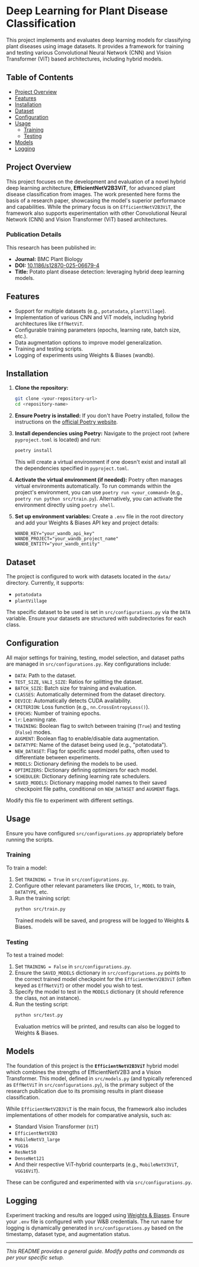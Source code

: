 # Deep Learning for Plant Disease Classification

This project implements and evaluates deep learning models for classifying plant diseases using image datasets. It provides a framework for training and testing various Convolutional Neural Network (CNN) and Vision Transformer (ViT) based architectures, including hybrid models.

## Table of Contents

- [Project Overview](#project-overview)
- [Features](#features)
- [Installation](#installation)
- [Dataset](#dataset)
- [Configuration](#configuration)
- [Usage](#usage)
  - [Training](#training)
  - [Testing](#testing)
- [Models](#models)
- [Logging](#logging)

## Project Overview

This project focuses on the development and evaluation of a novel hybrid deep learning architecture, **EfficientNetV2B3ViT**, for advanced plant disease classification from images. The work presented here forms the basis of a research paper, showcasing the model's superior performance and capabilities. While the primary focus is on `EfficientNetV2B3ViT`, the framework also supports experimentation with other Convolutional Neural Network (CNN) and Vision Transformer (ViT) based architectures.

### Publication Details

This research has been published in:
- **Journal:** BMC Plant Biology
- **DOI:** [10.1186/s12870-025-06679-4](https://doi.org/10.1186/s12870-025-06679-4)
- **Title:** Potato plant disease detection: leveraging hybrid deep learning models.

## Features

- Support for multiple datasets (e.g., `potatodata`, `plantVillage`).
- Implementation of various CNN and ViT models, including hybrid architectures like `EffNetViT`.
- Configurable training parameters (epochs, learning rate, batch size, etc.).
- Data augmentation options to improve model generalization.
- Training and testing scripts.
- Logging of experiments using Weights & Biases (wandb).

## Installation

1.  **Clone the repository:**
    ```bash
    git clone <your-repository-url>
    cd <repository-name>
    ```

2.  **Ensure Poetry is installed:**
    If you don't have Poetry installed, follow the instructions on the [official Poetry website](https://python-poetry.org/docs/#installation).

3.  **Install dependencies using Poetry:**
    Navigate to the project root (where `pyproject.toml` is located) and run:
    ```bash
    poetry install
    ```
    This will create a virtual environment if one doesn't exist and install all the dependencies specified in `pyproject.toml`.

4.  **Activate the virtual environment (if needed):**
    Poetry often manages virtual environments automatically. To run commands within the project's environment, you can use `poetry run <your_command>` (e.g., `poetry run python src/train.py`).
    Alternatively, you can activate the environment directly using `poetry shell`.

5.  **Set up environment variables:**
    Create a `.env` file in the root directory and add your Weights & Biases API key and project details:
    ```
    WANDB_KEY="your_wandb_api_key"
    WANDB_PROJECT="your_wandb_project_name"
    WANDB_ENTITY="your_wandb_entity"
    ```

## Dataset

The project is configured to work with datasets located in the `data/` directory. Currently, it supports:
-   `potatodata`
-   `plantVillage`

The specific dataset to be used is set in `src/configurations.py` via the `DATA` variable. Ensure your datasets are structured with subdirectories for each class.

## Configuration

All major settings for training, testing, model selection, and dataset paths are managed in `src/configurations.py`. Key configurations include:

-   `DATA`: Path to the dataset.
-   `TEST_SIZE`, `VALI_SIZE`: Ratios for splitting the dataset.
-   `BATCH_SIZE`: Batch size for training and evaluation.
-   `CLASSES`: Automatically determined from the dataset directory.
-   `DEVICE`: Automatically detects CUDA availability.
-   `CRITERION`: Loss function (e.g., `nn.CrossEntropyLoss()`).
-   `EPOCHS`: Number of training epochs.
-   `lr`: Learning rate.
-   `TRAINING`: Boolean flag to switch between training (`True`) and testing (`False`) modes.
-   `AUGMENT`: Boolean flag to enable/disable data augmentation.
-   `DATATYPE`: Name of the dataset being used (e.g., "potatodata").
-   `NEW_DATASET`: Flag for specific saved model paths, often used to differentiate between experiments.
-   `MODELS`: Dictionary defining the models to be used.
-   `OPTIMIZERS`: Dictionary defining optimizers for each model.
-   `SCHEDULER`: Dictionary defining learning rate schedulers.
-   `SAVED_MODELS`: Dictionary mapping model names to their saved checkpoint file paths, conditional on `NEW_DATASET` and `AUGMENT` flags.

Modify this file to experiment with different settings.

## Usage

Ensure you have configured `src/configurations.py` appropriately before running the scripts.

### Training

To train a model:
1.  Set `TRAINING = True` in `src/configurations.py`.
2.  Configure other relevant parameters like `EPOCHS`, `lr`, `MODEL` to train, `DATATYPE`, etc.
3.  Run the training script:
    ```bash
    python src/train.py
    ```
    Trained models will be saved, and progress will be logged to Weights & Biases.

### Testing

To test a trained model:
1.  Set `TRAINING = False` in `src/configurations.py`.
2.  Ensure the `SAVED_MODELS` dictionary in `src/configurations.py` points to the correct trained model checkpoint for the `EfficientNetV2B3ViT` (often keyed as `EffNetViT`) or other model you wish to test.
3.  Specify the model to test in the `MODELS` dictionary (it should reference the class, not an instance).
4.  Run the testing script:
    ```bash
    python src/test.py
    ```
    Evaluation metrics will be printed, and results can also be logged to Weights & Biases.

## Models

The foundation of this project is the **`EfficientNetV2B3ViT`** hybrid model which combines the strengths of EfficientNetV2B3 and a Vision Transformer. This model, defined in `src/models.py` (and typically referenced as `EffNetViT` in `src/configurations.py`), is the primary subject of the research publication due to its promising results in plant disease classification.

While `EfficientNetV2B3ViT` is the main focus, the framework also includes implementations of other models for comparative analysis, such as:
- Standard Vision Transformer (`ViT`)
- `EfficientNetV2B3`
- `MobileNetV3_large`
- `VGG16`
- `ResNet50`
- `DenseNet121`
- And their respective ViT-hybrid counterparts (e.g., `MobileNetV3ViT`, `VGG16ViT`).

These can be configured and experimented with via `src/configurations.py`.

## Logging

Experiment tracking and results are logged using [Weights & Biases](https://wandb.ai). Ensure your `.env` file is configured with your W&B credentials. The run name for logging is dynamically generated in `src/configurations.py` based on the timestamp, dataset type, and augmentation status.

---

*This README provides a general guide. Modify paths and commands as per your specific setup.*